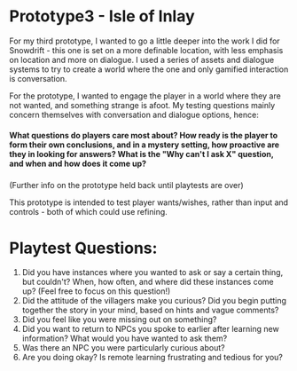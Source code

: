 # Prototype3 - Isle of Inlay

For my third prototype, I wanted to go a little deeper into the work I did for Snowdrift - this one is set on a more definable location, with less emphasis on location and more on dialogue. I used a series of assets and dialogue systems to try to create a world where the one and only gamified interaction is conversation.



For the prototype, I wanted to engage the player in a world where they are not wanted, and something strange is afoot. My testing questions mainly concern themselves with conversation and dialogue options, hence:

#### What questions do players care most about? How ready is the player to form their own conclusions, and in a mystery setting, how proactive are they in looking for answers? What is the "Why can't I ask X" question, and when and how does it come up?

### 

(Further info on the prototype held back until playtests are over)

This prototype is intended to test player wants/wishes, rather than input and controls - both of which could use refining.



# Playtest Questions:

1. Did you have instances where you wanted to ask or say a certain thing, but couldn't? When, how often, and where did these instances come up? (Feel free to focus on this question!)
2. Did the attitude of the villagers make you curious? Did you begin putting together the story in your mind, based on hints and vague comments?
3. Did you feel like you were missing out on something?
4. Did you want to return to NPCs you spoke to earlier after learning new information? What would you have wanted to ask them?
5. Was there an NPC you were particularly curious about?
6. Are you doing okay? Is remote learning frustrating and tedious for you?
